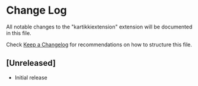 # Change Log

All notable changes to the "kartikkiextension" extension will be documented in this file.

Check [Keep a Changelog](http://keepachangelog.com/) for recommendations on how to structure this file.

## [Unreleased]

- Initial release